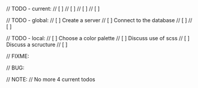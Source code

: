 // TODO - current:
// [ ] 
// [ ] 
// [ ] 
// [ ] 

// TODO - global:
// [ ] Create a server
// [ ] Connect to the database
// [ ] 
// [ ] 

// TODO - local:
// [ ] Choose a color palette
// [ ] Discuss use of scss
// [ ] Discuss a scructure
// [ ] 



// FIXME: 



// BUG: 



// NOTE: 
// No more 4 current todos